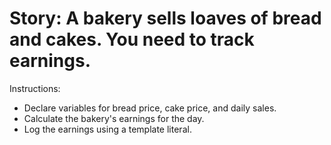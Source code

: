 <h1>Story: A bakery sells loaves of bread and cakes. You need to track earnings. </h1>

Instructions:

* Declare variables for bread price, cake price, and daily sales.
* Calculate the bakery's earnings for the day.
* Log the earnings using a template literal.
